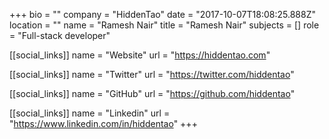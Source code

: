 +++
bio = ""
company = "HiddenTao"
date = "2017-10-07T18:08:25.888Z"
location = ""
name = "Ramesh Nair"
title = "Ramesh Nair"
subjects = []
role = "Full-stack developer"

[[social_links]]
  name = "Website"
  url = "https://hiddentao.com"

[[social_links]]
  name = "Twitter"
  url = "https://twitter.com/hiddentao"

[[social_links]]
  name = "GitHub"
  url = "https://github.com/hiddentao"

[[social_links]]
  name = "Linkedin"
  url = "https://www.linkedin.com/in/hiddentao"
+++
